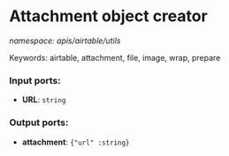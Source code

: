 # Attachment object creator

_namespace: apis/airtable/utils_

Keywords: airtable, attachment, file, image, wrap, prepare

### Input ports:

* __URL__: ` string `

### Output ports:

* __attachment__: ` {"url" :string} `

